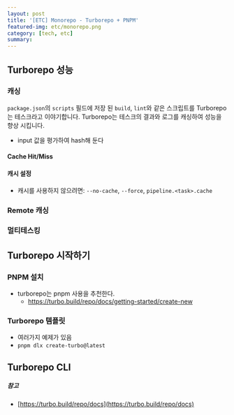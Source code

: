 ```yaml
---
layout: post
title: '[ETC] Monorepo - Turborepo + PNPM'
featured-img: etc/monorepo.png
category: [tech, etc]
summary:
---
```


## Turborepo 성능

### 캐싱
`package.json`의 `scripts` 필드에 저장 된 `build`, `lint`와 같은 스크립트를 Turborepo는 테스크라고 이야기합니다. Turborepo는 테스크의 결과와 로그를 캐싱하여 성능을 향상 시킵니다.
- input 값을 평가하여 hash해 둔다

#### Cache Hit/Miss

#### 캐시 설정
- 캐시를 사용하지 않으려면: `--no-cache`, `--force`, `pipeline.<task>.cache`

### Remote 캐싱

### 멀티테스킹

## Turborepo 시작하기

### PNPM 설치
- turborepo는 pnpm 사용을 추천한다.
  - https://turbo.build/repo/docs/getting-started/create-new

### Turborepo 템플릿
- 여러가지 예제가 있음
- `pnpm dlx create-turbo@latest`

## Turborepo CLI

##### 참고
- [https://turbo.build/repo/docs](https://turbo.build/repo/docs)
